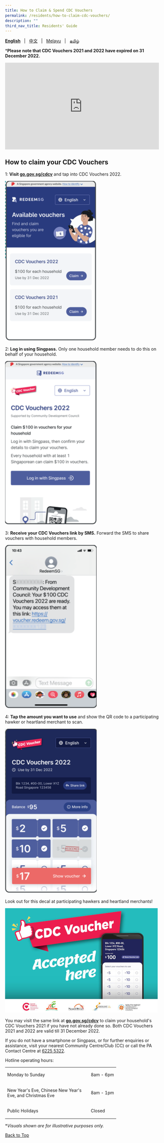 ```yaml
---
title: How to Claim & Spend CDC Vouchers
permalink: /residents/how-to-claim-cdc-vouchers/
description: ""
third_nav_title: Residents' Guide
---
```

<span id="cdcv_page_top"></span>
**[English](/residents/how-to-claim-cdc-vouchers)** &nbsp;&nbsp;&#124;&nbsp;&nbsp; [中文](/residents/how-to-claim-cdc-vouchers-chinese)  &nbsp;&nbsp;&#124;&nbsp;&nbsp; [Melayu](/residents/how-to-claim-cdc-vouchers-malay) &nbsp;&nbsp;&#124;&nbsp;&nbsp; [தமிழ்](/residents/how-to-claim-cdc-vouchers-tamil)

***Please note that CDC Vouchers 2021 and 2022 have expired on 31 December 2022.**
<style>
a.bp-button {
	height: 6em !important;
	white-space:pre-line !important;
}
 .youtubecontainer {
    position: relative;
    width: 100%;
    height: 0;
    padding-bottom: 56.25%;
}
.youtubevideo {
    position: absolute;
    top: 0;
    left: 0;
    width: 100%;
    height: 100%;
}
</style>

<div class="youtubecontainer">
<iframe class="youtubevideo" src="https://www.youtube.com/embed/HClIpbvx36c" title="YouTube video player" frameborder="0" allow="accelerometer; autoplay; clipboard-write; encrypted-media; gyroscope; picture-in-picture" allowfullscreen></iframe>
	</div>

## How to claim your CDC Vouchers

1: **Visit [go.gov.sg/cdcv](https://go.gov.sg/cdcv)** and tap into CDC Vouchers 2022. 

<img src="/images/Eng_Screengrab%201.png" alt="Step 1" style="width:300px !important;" />

2: **Log in using Singpass.** Only one household member needs to do this on behalf of your household.

<img src="/images/Eng_Screengrab%202.png" alt="Step 1" style="width:300px !important;" />


3: **Receive your CDC Vouchers link by SMS.** Forward the SMS to share vouchers with household members.  

<img src="/images/Eng_Screengrab%203.png" alt="Step 2" style="width:300px !important;" />


4: **Tap the amount you want to use** and show the QR code to a participating hawker or heartland merchant to scan. 

<img src="/images/Eng_Screengrab%204.png" alt="Step 4" style="width:300px !important;" />

Look out for this decal at participating hawkers and heartland merchants!

![Merchant's Decal](/images/merchants-decal-500.jpg)

You may visit the same link at <a href="https://go.gov.sg/cdcv" target="redeemsg"><strong>go.gov.sg/cdcv</strong></a> to claim your household's CDC Vouchers 2021 if you have not already done so. Both CDC Vouchers 2021 and 2022 are valid till 31 December 2022.

If you do not have a smartphone or Singpass, or for further enquiries or assistance, visit your nearest Community Centre/Club (CC) or call the PA Contact Centre at <a href="tel:6225 5322">6225 5322</a>.

Hotline operating hours:

<table border="0" cellspacing="0" cellpadding="0">
<tbody>
<tr>
	<td><p style="width:260px !important;">Monday to Sunday</p></td>
	<td><p>8am - 6pm</p></td>
</tr>
	<td><p style="width:260px !important;">New Year's Eve, Chinese New Year's Eve, and Christmas Eve</p></td>
	<td><p>8am - 1pm</p></td>
	<tr>
	<td><p style="width:260px !important;">Public Holidays</p></td>
	<td><p>Closed</p></td>
</tr>
</tbody>
</table>

&#42;<i>Visuals shown are for illustrative purposes only.</i>

[Back to Top](#cdcv_page_top)